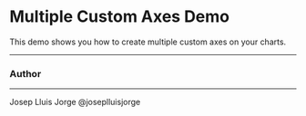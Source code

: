 Multiple Custom Axes Demo
=========================

This demo shows you how to create multiple custom axes on your charts.

------
### Author
------
Josep Lluis Jorge @joseplluisjorge
